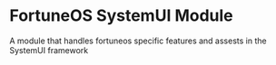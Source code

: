 # FortuneOS SystemUI Module #

A module that handles fortuneos specific features and assests in the SystemUI framework
